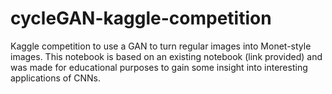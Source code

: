 # cycleGAN-kaggle-competition
Kaggle competition to use a GAN to turn regular images into Monet-style images. This notebook is based on an existing notebook (link provided) and was made for educational purposes to gain some insight into interesting applications of CNNs. 
